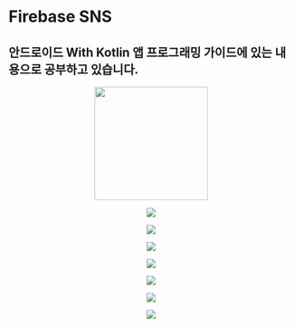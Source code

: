 # Firebase SNS
## 안드로이드 With Kotlin 앱 프로그래밍 가이드에 있는 내용으로 공부하고 있습니다.
<p align="center">
  <img weight = "200dp", height = "200dp" src="https://user-images.githubusercontent.com/51067267/80914184-f2631280-8d84-11ea-953b-0fc1da8ffdac.png">
</p>
<p align="center">
  <img src="https://user-images.githubusercontent.com/51067267/80914194-f727c680-8d84-11ea-8a56-fb975bf566fd.png">
</p>
<p align="center">
  <img src="https://user-images.githubusercontent.com/51067267/80914186-f3943f80-8d84-11ea-93c6-3387a7353ffa.png">
</p>
<p align="center">
  <img src="https://user-images.githubusercontent.com/51067267/80914187-f42cd600-8d84-11ea-9f7f-b66bf59d33a7.png">
</p>
<p align="center">
  <img src="https://user-images.githubusercontent.com/51067267/80914189-f4c56c80-8d84-11ea-9c73-0e8f016bb757.png">
</p>
<p align="center">
  <img src="https://user-images.githubusercontent.com/51067267/80914190-f55e0300-8d84-11ea-9537-a6c1e51949e7.png">
</p><p align="center">
  <img src="https://user-images.githubusercontent.com/51067267/80914191-f5f69980-8d84-11ea-93ef-7b53448a41a0.png">
</p>
<p align="center">
  <img src="https://user-images.githubusercontent.com/51067267/80914193-f68f3000-8d84-11ea-9985-48ed16131dd5.png">
</p>
